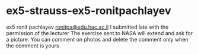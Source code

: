 # ex5-strauss-ex5-ronitpachlayev
ex5
ronit pachlayev
ronitpa@edu.hac.ac.il
I submitted late with the permission of the lecturer
The exercise sent to NASA will extend and ask for a picture.
You can comment on photos and delete the comment only when the comment is yours
